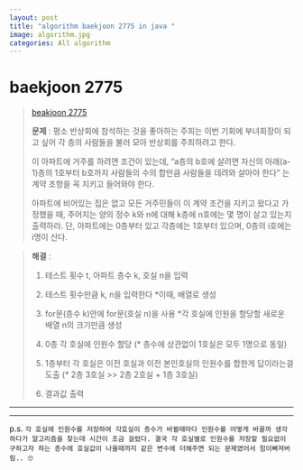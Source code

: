 ```yaml
---  
layout: post  
title: "algorithm baekjoon 2775 in java "  
image: algorithm.jpg  
categories: All algorithm  
---  
```


# baekjoon 2775  

> [beakjoon 2775](https://www.acmicpc.net/problem/2775)  
>   
> **문제** : 평소 반상회에 참석하는 것을 좋아하는 주희는 이번 기회에 부녀회장이 되고 싶어 각 층의 사람들을 불러 모아 반상회를 주최하려고 한다.  
> 
> 이 아파트에 거주를 하려면 조건이 있는데, “a층의 b호에 살려면 자신의 아래(a-1)층의 1호부터 b호까지 사람들의 수의 합만큼 사람들을 데려와 살아야 한다” 는 계약 조항을 꼭 지키고 들어와야 한다.  
>
> 아파트에 비어있는 집은 없고 모든 거주민들이 이 계약 조건을 지키고 왔다고 가정했을 때, 주어지는 양의 정수 k와 n에 대해 k층에 n호에는 몇 명이 살고 있는지 출력하라. 단, 아파트에는 0층부터 있고 각층에는 1호부터 있으며, 0층의 i호에는 i명이 산다.  

> **해결** :  
> 1. 테스트 횟수 t, 아파트 층수 k, 호실 n을 입력   
> 
> 2. 테스트 횟수만큼 k, n을 입력한다 *이때, 배열로 생성  
> 
> 3. for문(층수 k)안에 for문(호실 n)을 사용 *각 호실에 인원을 할당할 새로운 배열 n의 크기만큼 생성  
>
> 4. 0층 각 호실에 인원수 할당 (* 층수에 상관없이 1호실은 모두 1명으로 동일)
>
> 5. 1층부터 각 호실은 이전 호실과 이전 본인호실의 인원수를 합한게 답이라는걸 도출 (* 2층 3호실 >> 2층 2호실 + 1층 3호실)  
>
> 6. 결과값 출력  

---  

<script src="https://gist.github.com/nnlog/ddc62a60bb3d3814e8c6c0798500a282.js"></script>  

---   

p.s. `각 호실에 인원수를 저장하여 각호실이 층수가 바뀔때마다 인원수를 어떻게 바꿀까 생각하다가 알고리즘을 찾는데 시간이 조금 걸렸다. 결국 각 호실별로 인원수를 저장할 필요없이 구하고자 하는 층수에 호실값이 나올때까지 같은 변수에 더해주면 되는 문제였어서 힘이빠져버림.. 🙄`  
